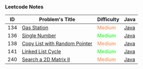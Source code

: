 ### Leetcode Notes



| ID   | Problem's Title                                              | Difficulty                         | Java                                                         |
| ---- | ------------------------------------------------------------ | ---------------------------------- | ------------------------------------------------------------ |
| 134  | [Gas Station](https://leetcode.com/problems/gas-station)     | <font color=#ff8040>Medium</font>  | [Java](https://github.com/ongiao/leetcode-note/blob/master/src/_134_Solution.java) |
| 136  | [Single Number](https://leetcode.com/problems/single-number) | <font color=##00FF00>Medium</font> | [Java](https://github.com/ongiao/leetcode-note/blob/master/src/_136_Solution.java) |
| 138  | [Copy List with Random Pointer](https://leetcode.com/problems/copy-list-with-random-pointer) | <font color=#ff8040>Medium</font>  | [Java](https://github.com/ongiao/leetcode-note/blob/master/src/_138_Solution.java) |
| 141  | [Linked List Cycle](https://leetcode.com/problems/linked-list-cycle/) | <font color=##00FF00>Medium</font> | [Java](https://github.com/ongiao/leetcode-note/blob/master/src/_141_Solution.java) |
| 240  | [Search a 2D Matrix II](https://leetcode.com/problems/search-a-2d-matrix-ii/) | <font color=#ff8040>Medium</font>  | [Java](https://github.com/ongiao/leetcode-note/blob/master/src/_240_Solution.java) |

